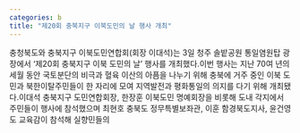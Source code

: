 ```yaml
---
categories: b
title: "제20회 충북지구 이북도민의 날 행사 개최"
---
```

충청북도와 충북지구 이북도민연합회(회장 이대석)는 3일 청주 솔밭공원 통일염원탑 광장에서 ‘제20회 충북지구 이북 도민의 날’ 행사를 개최했다.이번 행사는 지난 70여 년의 세월 동안 국토분단의 비극과 혈육 이산의 아픔을 나누기 위해 충북에 거주 중인 이북 도민과 북한이탈주민들이 한 자리에 모여 지역발전과 평화통일의 의지를 다기 위해 개최됐다.이대석 충북지구 도민연합회장, 한장훈 이북도민 명예회장을 비롯해 도내 각지에서 주민들이 행사에 참석했으며 최현호 충북도 정무특별보좌관, 이훈 함경북도지사, 윤건영 도 교육감이 참석해 실향민들의